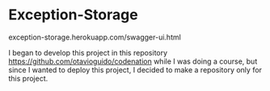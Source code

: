 # Exception-Storage

exception-storage.herokuapp.com/swagger-ui.html

I began to develop this project in this repository https://github.com/otavioguido/codenation while I was doing a course,
but since I wanted to deploy this project, I decided to make a repository only for this project.